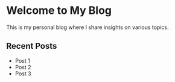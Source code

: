 # Welcome to My Blog
This is my personal blog where I share insights on various topics.

## Recent Posts
- Post 1
- Post 2
- Post 3


